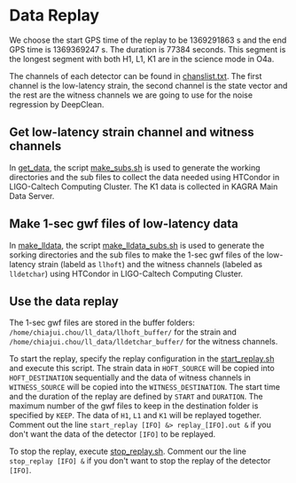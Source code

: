 # Data Replay
We choose the start GPS time of the replay to be 1369291863 s and the end GPS time is 1369369247 s. The duration is 77384 seconds.
This segment is the longest segment with both H1, L1, K1 are in the science mode in O4a.

The channels of each detector can be found in [chanslist.txt](./get_data/chanslist.txt). The first channel is the low-latency strain, the second channel is the state vector and the rest are the witness channels we are going to use for the noise regression by DeepClean.

## Get low-latency strain channel and witness channels
In [get_data](./get_data), the script [make_subs.sh](./get_data/make_subs.sh) is used to generate the working directories and the sub files to collect the data needed using HTCondor in LIGO-Caltech Computing Cluster. The K1 data is collected in KAGRA Main Data Server.

## Make 1-sec gwf files of low-latency data
In [make_lldata](./make_lldata/), the script [make_lldata_subs.sh](./make_lldata/make_lldata_subs.sh) is used to generate the sorking directories and the sub files to make the 1-sec gwf files of the low-latency strain (labeld as ```llhoft```) and the witness channels (labeled as ```lldetchar```) using HTCondor in LIGO-Caltech Computing Cluster.

## Use the data replay
The 1-sec gwf files are stored in the buffer folders: ```/home/chiajui.chou/ll_data/llhoft_buffer/``` for the strain and ```/home/chiajui.chou/ll_data/lldetchar_buffer/``` for the witness channels.

To start the replay, specify the replay configuration in the [start_replay.sh](./replay/start_replay.sh) and execute this script.
The strain data in ```HOFT_SOURCE``` will be copied into ```HOFT_DESTINATION``` sequentially and the data of witness channels in ```WITNESS_SOURCE``` will be copied into the ```WITNESS_DESTINATION```.
The start time and the duration of the replay are defined by ```START``` and ```DURATION```. The maximum number of the gwf files to keep in the destination folder is specified by ```KEEP```.
The data of ```H1```, ```L1``` and ```K1``` will be replayed together. Comment out the line ```start_replay [IFO] &> replay_[IFO].out &``` if you don't want the data of the detector ```[IFO]``` to be replayed.

To stop the replay, execute [stop_replay.sh](./replay/stop_replay.sh). Comment our the line ```stop_replay [IFO] &``` if you don't want to stop the replay of the detector ```[IFO]```.
